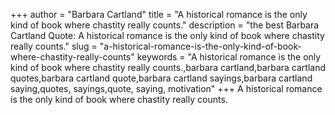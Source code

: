 +++
author = "Barbara Cartland"
title = "A historical romance is the only kind of book where chastity really counts."
description = "the best Barbara Cartland Quote: A historical romance is the only kind of book where chastity really counts."
slug = "a-historical-romance-is-the-only-kind-of-book-where-chastity-really-counts"
keywords = "A historical romance is the only kind of book where chastity really counts.,barbara cartland,barbara cartland quotes,barbara cartland quote,barbara cartland sayings,barbara cartland saying,quotes, sayings,quote, saying, motivation"
+++
A historical romance is the only kind of book where chastity really counts.
